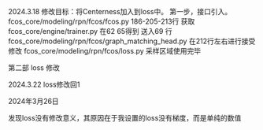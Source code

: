 2024.3.18
修改目标：将Centerness加入到loss中。
第一步，接口引入。
fcos_core/modeling/rpn/fcos/fcos.py 186-205-213行 获取
fcos_core/engine/trainer.py 在62 65得到  送入69 行
fcos_core/modeling/rpn/fcos/graph_matching_head.py 在212行左右进行接受修改
fcos_core/modeling/rpn/fcos/loss.py 采样区域使用完毕

第二部 loss 修改

2024.3.22
loss修改回1

2024年3月26日

发现loss没有修改意义，其原因在于我设置的loss没有梯度，而是单纯的数值